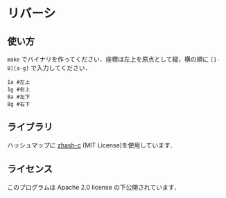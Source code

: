 # リバーシ

## 使い方
`make` でバイナリを作ってください．座標は左上を原点として縦，横の順に `[1-8][a-g]` で入力してください．

```bash:例
1a #左上
1g #右上
8a #左下
8g #右下
```

## ライブラリ
ハッシュマップに [zhash-c](https://github.com/zfletch/zhash-c) (MIT License)を使用しています．

## ライセンス
このプログラムは Apache 2.0 license の下公開されています．
